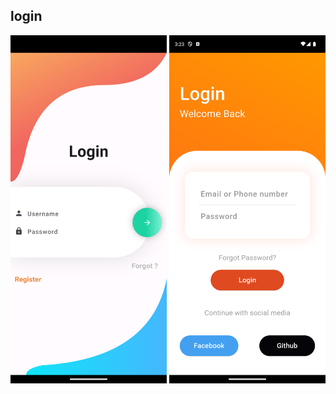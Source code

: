 ## login
<img src="./images/login.png" width="250px"/>
<img src="./images/login2.png" width="250px"/>
